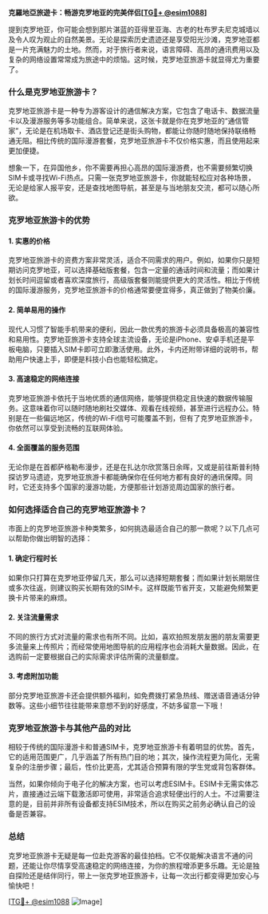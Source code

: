 **克羅地亞旅遊卡：畅游克罗地亚的完美伴侣[[TG💪+ @esim1088](https://t.me/s/esim1088)]**

提到克罗地亚，你可能会想到那片湛蓝的亚得里亚海、古老的杜布罗夫尼克城墙以及令人叹为观止的自然美景。无论是探索历史遗迹还是享受阳光沙滩，克罗地亚都是一片充满魅力的土地。然而，对于旅行者来说，语言障碍、高昂的通讯费用以及复杂的网络设置常常成为旅途中的烦恼。这时候，克罗地亚旅游卡就显得尤为重要了。

### **什么是克罗地亚旅游卡？**

克罗地亚旅游卡是一种专为游客设计的通信解决方案，它包含了电话卡、数据流量卡以及漫游服务等多功能组合。简单来说，这张卡就是你在克罗地亚的“通信管家”，无论是在机场取卡、酒店登记还是街头购物，都能让你随时随地保持联络畅通无阻。相比传统的国际漫游套餐，克罗地亚旅游卡不仅价格实惠，而且使用起来更加便捷。

想象一下，在异国他乡，你不需要再担心高昂的国际漫游费，也不需要频繁切换SIM卡或寻找Wi-Fi热点。只需一张克罗地亚旅游卡，你就能轻松应对各种场景，无论是给家人报平安，还是查找地图导航，甚至是与当地朋友交流，都可以随心所欲。

### **克罗地亚旅游卡的优势**

#### **1. 实惠的价格**
克罗地亚旅游卡的资费方案非常灵活，适合不同需求的用户。例如，如果你只是短期访问克罗地亚，可以选择基础版套餐，包含一定量的通话时间和流量；而如果计划长时间逗留或者喜欢深度旅行，高级版套餐则能提供更大的灵活性。相比于传统的国际漫游服务，克罗地亚旅游卡的价格通常要便宜得多，真正做到了物美价廉。

#### **2. 简单易用的操作**
现代人习惯了智能手机带来的便利，因此一款优秀的旅游卡必须具备极高的兼容性和易用性。克罗地亚旅游卡支持全球主流设备，无论是iPhone、安卓手机还是平板电脑，只要插入SIM卡即可立即激活使用。此外，卡内还附带详细的说明书，帮助用户快速上手，即便是科技小白也能轻松搞定。

#### **3. 高速稳定的网络连接**
克罗地亚旅游卡依托于当地优质的通信网络，能够提供稳定且快速的数据传输服务。这意味着你可以随时随地刷社交媒体、观看在线视频，甚至进行远程办公。特别是在一些偏远地区，传统的Wi-Fi信号可能覆盖不到，但有了克罗地亚旅游卡，你依然可以享受到流畅的互联网体验。

#### **4. 全面覆盖的服务范围**
无论你是在首都萨格勒布漫步，还是在扎达尔欣赏落日余晖，又或是前往斯普利特探访罗马遗迹，克罗地亚旅游卡都能确保你在任何地方都有良好的通讯保障。同时，它还支持多个国家的漫游功能，方便那些计划游览周边国家的旅行者。

### **如何选择适合自己的克罗地亚旅游卡？**

市面上的克罗地亚旅游卡种类繁多，如何挑选最适合自己的那一款呢？以下几点可以帮助你做出明智的选择：

#### **1. 确定行程时长**
如果你只打算在克罗地亚停留几天，那么可以选择短期套餐；而如果计划长期居住或多次往返，则建议购买长期有效的SIM卡。这样既能节省开支，又能避免频繁更换卡片带来的麻烦。

#### **2. 关注流量需求**
不同的旅行方式对流量的需求也有所不同。比如，喜欢拍照发朋友圈的朋友需要更多流量来上传照片；而经常使用地图导航的应用程序也会消耗大量数据。因此，在选购前一定要根据自己的实际需求评估所需的流量额度。

#### **3. 考虑附加功能**
部分克罗地亚旅游卡还会提供额外福利，如免费拨打紧急热线、赠送语音通话分钟数等。这些小细节往往能带来意想不到的好感度，不妨多留意一下哦！

### **克罗地亚旅游卡与其他产品的对比**

相较于传统的国际漫游卡和普通SIM卡，克罗地亚旅游卡有着明显的优势。首先，它的适用范围更广，几乎涵盖了所有热门目的地；其次，操作流程更为简化，无需复杂的注册步骤；最后，性价比更高，尤其适合预算有限的学生党或背包客群体。

当然，如果你倾向于电子化的解决方案，也可以考虑ESIM卡。ESIM卡无需实体芯片，直接通过云端下载激活即可使用，非常适合追求轻便出行的人士。不过需要注意的是，目前并非所有设备都支持ESIM技术，所以在购买之前务必确认自己的设备是否兼容。

### **总结**

克罗地亚旅游卡无疑是每一位赴克游客的最佳拍档。它不仅能解决语言不通的问题，还能让你尽情享受高速稳定的网络连接，为你的旅程增添更多乐趣。无论是独自探险还是结伴同行，带上一张克罗地亚旅游卡，让每一次出行都变得更加安心与愉快吧！

[[TG💪+ @esim1088](https://t.me/s/esim1088) ![Image](https://i.postimg.cc/4NQfJmqS/Snipaste-2025-05-13-00-14-12.png)]